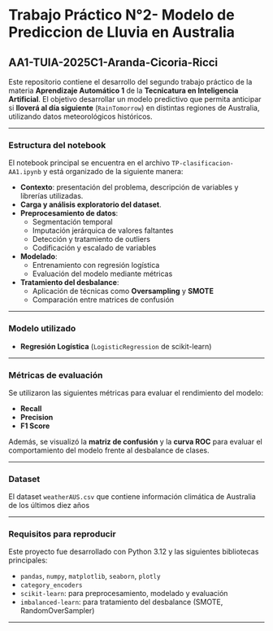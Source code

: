 # Trabajo Práctico N°2- Modelo de Prediccion de Lluvia en Australia
## AA1-TUIA-2025C1-Aranda-Cicoria-Ricci
Este repositorio contiene el desarrollo del segundo trabajo práctico de la materia **Aprendizaje Automático 1** de la **Tecnicatura en Inteligencia Artificial**. El objetivo desarrollar un modelo predictivo que permita anticipar si **lloverá al día siguiente** (`RainTomorrow`) en distintas regiones de Australia, utilizando datos meteorológicos históricos.

---

### Estructura del notebook

El notebook principal se encuentra en el archivo `TP-clasificacion-AA1.ipynb` y está organizado de la siguiente manera:

- **Contexto**: presentación del problema, descripción de variables y librerías utilizadas.
- **Carga y análisis exploratorio del dataset**.
- **Preprocesamiento de datos**:
  - Segmentación temporal
  - Imputación jerárquica de valores faltantes
  - Detección y tratamiento de outliers
  - Codificación y escalado de variables
- **Modelado**:
  - Entrenamiento con regresión logística
  - Evaluación del modelo mediante métricas
- **Tratamiento del desbalance**:
  - Aplicación de técnicas como **Oversampling** y **SMOTE**
  - Comparación entre matrices de confusión
---

### Modelo utilizado

- **Regresión Logística** (`LogisticRegression` de scikit-learn)

---

### Métricas de evaluación

Se utilizaron las siguientes métricas para evaluar el rendimiento del modelo:

- **Recall**
- **Precision**
- **F1 Score**

Además, se visualizó la **matriz de confusión** y la **curva ROC** para evaluar el comportamiento del modelo frente al desbalance de clases.

---
### Dataset
El dataset `weatherAUS.csv` que contiene información climática de Australia de los últimos diez años

---
### Requisitos para reproducir

Este proyecto fue desarrollado con Python 3.12 y las siguientes bibliotecas principales:
- `pandas`, `numpy`, `matplotlib`, `seaborn`, `plotly`
- `category_encoders`
- `scikit-learn`: para preprocesamiento, modelado y evaluación
- `imbalanced-learn`: para tratamiento del desbalance (SMOTE, RandomOverSampler)

---
